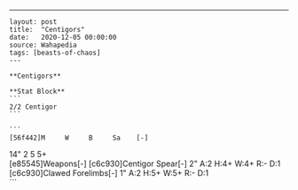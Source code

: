 ---
    layout: post
    title:  "Centigors"
    date:   2020-12-05 00:00:00
    source: Wahapedia
    tags: [beasts-of-chaos]
    ---
    
    **Centigors**
    
    **Stat Block**
    ```
    2/2 Centigor
    ```
    
    ```
    [56f442]M     W     B     Sa    [-]
14"   2     5     5+    
[e85545]Weapons[-]
[c6c930]Centigor Spear[-]
2"     A:2    H:4+   W:4+   R:-    D:1   
[c6c930]Clawed Forelimbs[-]
1"     A:2    H:5+   W:5+   R:-    D:1   
    ```
    
    
    